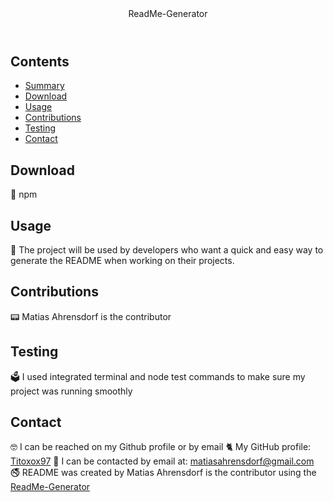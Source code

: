   <header>ReadMe-Generator</header>


## Contents

- [Summary](#summary)
- [Download](#download)
- [Usage](#usage)
- [Contributions](#contributions)
- [Testing](#testing)
- [Contact](#contact)

## Download

📲 npm

## Usage

🔬 The project will be used by developers who want a quick and easy way to generate the README when working on their projects.

## Contributions

📟 Matias Ahrensdorf is the contributor

## Testing

🗳 I used integrated terminal and node test commands to make sure my project was running smoothly

## Contact

🤓 I can be reached on my Github profile or by email
🐈 My GitHub profile: [Titoxox97](https://github.com/Titoxox97)
📧 I can be contacted by email at: matiasahrensdorf@gmail.com
🚭 README was created by Matias Ahrensdorf is the contributor using the [ReadMe-Generator](https://github.com/Titoxox97/ReadMe-Generator)
